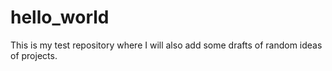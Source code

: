 # hello_world
This is my test repository where I will also add some drafts of random ideas of projects. 

